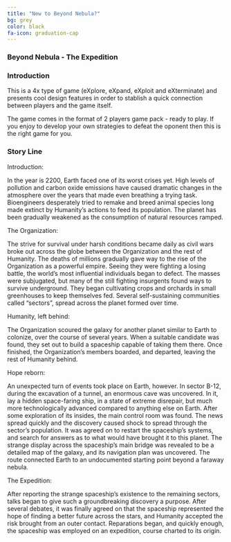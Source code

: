 ```yaml
---
title: "New to Beyond Nebula?"
bg: grey
color: black
fa-icon: graduation-cap
---
```



### Beyond Nebula - The Expedition





### Introduction

This is a 4x type of game (eXplore, eXpand, eXploit and eXterminate) and presents cool design features in order to stablish a quick connection between players and the game itself.

The game comes in the format of 2 players game pack - ready to play. If you enjoy to develop your own strategies to defeat the oponent then this is the right game for you. 

### Story Line

Introduction:

In the year is 2200, Earth faced one of its worst crises yet. High levels of pollution and carbon oxide emissions have caused dramatic changes in the atmosphere over the years that made even breathing a trying task. Bioengineers desperately tried to remake and breed animal species long made extinct by Humanity’s actions to feed its population. The planet has been gradually weakened as the consumption of natural resources ramped.

The Organization:

The strive for survival under harsh conditions became daily as civil wars broke out across the globe between the Organization and the rest of Humanity. The deaths of millions gradually gave way to the rise of the Organization as a powerful empire. Seeing they were fighting a losing battle, the world’s most influential individuals began to defect. The masses were subjugated, but many of the still fighting insurgents found ways to survive underground. They began cultivating crops and orchards in small greenhouses to keep themselves fed. Several self-sustaining communities called “sectors”, spread across the planet formed over time.

Humanity, left behind:

The Organization scoured the galaxy for another planet similar to Earth to colonize, over the course of several years. When a suitable candidate was found, they set out to build a spaceship capable of taking them there. Once finished, the Organization’s members boarded, and departed, leaving the rest of Humanity behind.

Hope reborn:

An unexpected turn of events took place on Earth, however. In sector B-12, during the excavation of a tunnel, an enormous cave was uncovered. In it, lay a hidden space-faring ship, in a state of extreme disrepair, but much more technologically advanced compared to anything else on Earth. After some exploration of its insides, the main control room was found. The news spread quickly and the discovery caused shock to spread through the sector’s population. It was agreed on to restart the spaceship’s systems, and search for answers as to what would have brought it to this planet. The strange display across the spaceship’s main bridge was revealed to be a detailed map of the galaxy, and its navigation plan was uncovered. The route connected Earth to an undocumented starting point beyond a faraway nebula.

The Expedition:

After reporting the strange spaceship’s existence to the remaining sectors, talks began to give such a groundbreaking discovery a purpose. After several debates, it was finally agreed on that the spaceship represented the hope of finding a better future across the stars, and Humanity accepted the risk brought from an outer contact. Reparations began, and quickly enough, the spaceship was employed on an expedition, course charted to its origin.
